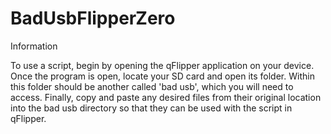 # BadUsbFlipperZero


Information 

To use a script, begin by opening the qFlipper application on your device. Once the program is open, locate your SD card and open its folder. Within this folder should be another called 'bad usb', which you will need to access. Finally, copy and paste any desired files from their original location into the bad usb directory so that they can be used with the script in qFlipper.
